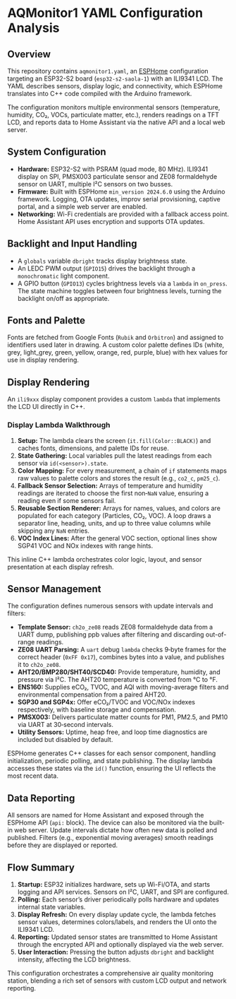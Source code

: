 # AQMonitor1 YAML Configuration Analysis

## Overview
This repository contains `aqmonitor1.yaml`, an [ESPHome](https://esphome.io) configuration targeting an ESP32-S2 board (`esp32-s2-saola-1`) with an ILI9341 LCD. The YAML describes sensors, display logic, and connectivity, which ESPHome translates into C++ code compiled with the Arduino framework.

The configuration monitors multiple environmental sensors (temperature, humidity, CO₂, VOCs, particulate matter, etc.), renders readings on a TFT LCD, and reports data to Home Assistant via the native API and a local web server.

## System Configuration
- **Hardware:** ESP32-S2 with PSRAM (quad mode, 80 MHz). ILI9341 display on SPI, PMSX003 particulate sensor and ZE08 formaldehyde sensor on UART, multiple I²C sensors on two busses.
- **Firmware:** Built with ESPHome `min_version 2024.6.0` using the Arduino framework. Logging, OTA updates, improv serial provisioning, captive portal, and a simple web server are enabled.
- **Networking:** Wi-Fi credentials are provided with a fallback access point. Home Assistant API uses encryption and supports OTA updates.

## Backlight and Input Handling
- A `globals` variable `dbright` tracks display brightness state.
- An LEDC PWM output (`GPIO15`) drives the backlight through a `monochromatic` light component. 
- A GPIO button (`GPIO13`) cycles brightness levels via a `lambda` in `on_press`. The state machine toggles between four brightness levels, turning the backlight on/off as appropriate.

## Fonts and Palette
Fonts are fetched from Google Fonts (`Rubik` and `Orbitron`) and assigned to identifiers used later in drawing. A custom color palette defines IDs (white, grey, light_grey, green, yellow, orange, red, purple, blue) with hex values for use in display rendering.

## Display Rendering
An `ili9xxx` display component provides a custom `lambda` that implements the LCD UI directly in C++.

### Display Lambda Walkthrough
1. **Setup:** The lambda clears the screen (`it.fill(Color::BLACK)`) and caches fonts, dimensions, and palette IDs for reuse.
2. **State Gathering:** Local variables pull the latest readings from each sensor via `id(<sensor>).state`.
3. **Color Mapping:** For every measurement, a chain of `if` statements maps raw values to palette colors and stores the result (e.g., `co2_c`, `pm25_c`).
4. **Fallback Sensor Selection:** Arrays of temperature and humidity readings are iterated to choose the first non‑`NaN` value, ensuring a reading even if some sensors fail.
5. **Reusable Section Renderer:** Arrays for names, values, and colors are populated for each category (Particles, CO₂, VOC). A loop draws a separator line, heading, units, and up to three value columns while skipping any `NaN` entries.
6. **VOC Index Lines:** After the general VOC section, optional lines show SGP41 VOC and NOx indexes with range hints.

This inline C++ lambda orchestrates color logic, layout, and sensor presentation at each display refresh.

## Sensor Management
The configuration defines numerous sensors with update intervals and filters:
- **Template Sensor:** `ch2o_ze08` reads ZE08 formaldehyde data from a UART dump, publishing ppb values after filtering and discarding out-of-range readings.
- **ZE08 UART Parsing:** A `uart` debug `lambda` checks 9‑byte frames for the correct header (`0xFF 0x17`), combines bytes into a value, and publishes it to `ch2o_ze08`.
- **AHT20/BMP280/SHT40/SCD40:** Provide temperature, humidity, and pressure via I²C. The AHT20 temperature is converted from °C to °F.
- **ENS160:** Supplies eCO₂, TVOC, and AQI with moving-average filters and environmental compensation from a paired AHT20.
- **SGP30 and SGP4x:** Offer eCO₂/TVOC and VOC/NOx indexes respectively, with baseline storage and compensation.
- **PMSX003:** Delivers particulate matter counts for PM1, PM2.5, and PM10 via UART at 30‑second intervals.
- **Utility Sensors:** Uptime, heap free, and loop time diagnostics are included but disabled by default.

ESPHome generates C++ classes for each sensor component, handling initialization, periodic polling, and state publishing. The display lambda accesses these states via the `id()` function, ensuring the UI reflects the most recent data.

## Data Reporting
All sensors are named for Home Assistant and exposed through the ESPHome API (`api:` block). The device can also be monitored via the built-in web server. Update intervals dictate how often new data is polled and published. Filters (e.g., exponential moving averages) smooth readings before they are displayed or reported.

## Flow Summary
1. **Startup:** ESP32 initializes hardware, sets up Wi-Fi/OTA, and starts logging and API services. Sensors on I²C, UART, and SPI are configured.
2. **Polling:** Each sensor’s driver periodically polls hardware and updates internal state variables.
3. **Display Refresh:** On every display update cycle, the lambda fetches sensor values, determines colors/labels, and renders the UI onto the ILI9341 LCD.
4. **Reporting:** Updated sensor states are transmitted to Home Assistant through the encrypted API and optionally displayed via the web server.
5. **User Interaction:** Pressing the button adjusts `dbright` and backlight intensity, affecting the LCD brightness.

This configuration orchestrates a comprehensive air quality monitoring station, blending a rich set of sensors with custom LCD output and network reporting.

